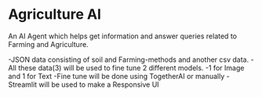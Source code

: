 # Agriculture AI

An AI Agent which helps get information and answer queries related to Farming and Agriculture.

-JSON data consisting of soil and Farming-methods and another csv data.
-All these data(3) will be used to fine tune 2 different models.
-1 for Image and 1 for Text
-Fine tune will be done using TogetherAI or manually
-Streamlit will be used to make a Responsive UI